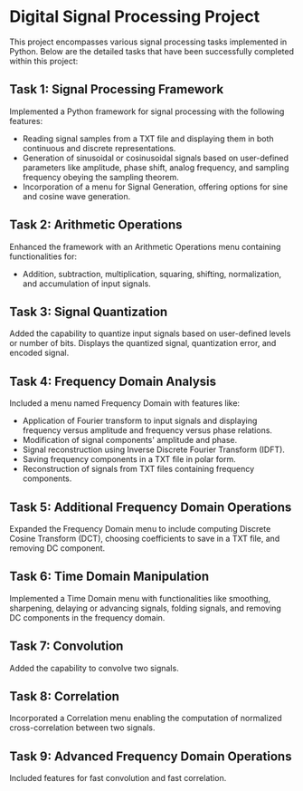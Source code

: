 # Digital Signal Processing Project

This project encompasses various signal processing tasks implemented in Python. Below are the detailed tasks that have been successfully completed within this project:

## Task 1: Signal Processing Framework
Implemented a Python framework for signal processing with the following features:
- Reading signal samples from a TXT file and displaying them in both continuous and discrete representations.
- Generation of sinusoidal or cosinusoidal signals based on user-defined parameters like amplitude, phase shift, analog frequency, and sampling frequency obeying the sampling theorem.
- Incorporation of a menu for Signal Generation, offering options for sine and cosine wave generation.

## Task 2: Arithmetic Operations
Enhanced the framework with an Arithmetic Operations menu containing functionalities for:
- Addition, subtraction, multiplication, squaring, shifting, normalization, and accumulation of input signals.

## Task 3: Signal Quantization
Added the capability to quantize input signals based on user-defined levels or number of bits. Displays the quantized signal, quantization error, and encoded signal.

## Task 4: Frequency Domain Analysis
Included a menu named Frequency Domain with features like:
- Application of Fourier transform to input signals and displaying frequency versus amplitude and frequency versus phase relations.
- Modification of signal components' amplitude and phase.
- Signal reconstruction using Inverse Discrete Fourier Transform (IDFT).
- Saving frequency components in a TXT file in polar form.
- Reconstruction of signals from TXT files containing frequency components.

## Task 5: Additional Frequency Domain Operations
Expanded the Frequency Domain menu to include computing Discrete Cosine Transform (DCT), choosing coefficients to save in a TXT file, and removing DC component.

## Task 6: Time Domain Manipulation
Implemented a Time Domain menu with functionalities like smoothing, sharpening, delaying or advancing signals, folding signals, and removing DC components in the frequency domain.

## Task 7: Convolution
Added the capability to convolve two signals.

## Task 8: Correlation
Incorporated a Correlation menu enabling the computation of normalized cross-correlation between two signals.

## Task 9: Advanced Frequency Domain Operations
Included features for fast convolution and fast correlation.
